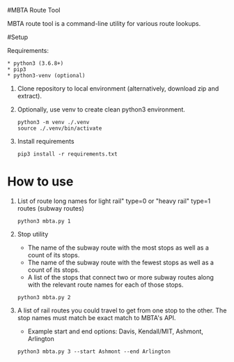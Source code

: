 #MBTA Route Tool

MBTA route tool is a command-line utility for various route lookups.
 
#Setup
 
Requirements:
```
* python3 (3.6.8+)
* pip3
* python3-venv (optional)
```
 
 
1.  Clone repository to local environment (alternatively, download zip and extract).

1.  Optionally, use venv to create clean python3 environment.
 
     ```
     python3 -m venv ./.venv
     source ./.venv/bin/activate
     ```
 
1. Install requirements
    ```
    pip3 install -r requirements.txt
    ```
 
# How to use
 
 
 
1. List of route long names for light rail" type=0 or "heavy rail" type=1 routes (subway routes)
    ```
    python3 mbta.py 1
    ```

2. Stop utility
    - The name of the subway route with the most stops as well as a count of its stops.
    - The name of the subway route with the fewest stops as well as a count of its stops.
    - A list of the stops that connect two or more subway routes along with the relevant route
names for each of those stops.
    ```
    python3 mbta.py 2
    ```

3. A list of rail routes you could travel to get from one stop to the other.
The stop names must match be exact match to MBTA's API.

    - Example start and end options: Davis, Kendall/MIT, Ashmont, Arlington 
    ```
    python3 mbta.py 3 --start Ashmont --end Arlington
    ```
 
 
 
 
    
 